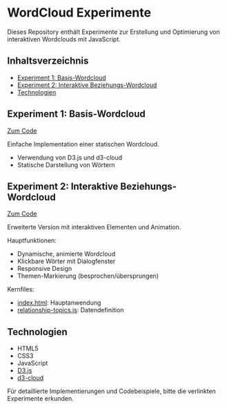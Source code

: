 # WordCloud Experimente

Dieses Repository enthält Experimente zur Erstellung und Optimierung von interaktiven Wordclouds mit JavaScript.

## Inhaltsverzeichnis

- [Experiment 1: Basis-Wordcloud](#experiment-1-basis-wordcloud)
- [Experiment 2: Interaktive Beziehungs-Wordcloud](#experiment-2-interaktive-beziehungs-wordcloud)
- [Technologien](#technologien)

## Experiment 1: Basis-Wordcloud

[Zum Code](experiment1/)

Einfache Implementation einer statischen Wordcloud.

- Verwendung von D3.js und d3-cloud
- Statische Darstellung von Wörtern

## Experiment 2: Interaktive Beziehungs-Wordcloud

[Zum Code](experiment2/)

Erweiterte Version mit interaktiven Elementen und Animation.

Hauptfunktionen:
- Dynamische, animierte Wordcloud
- Klickbare Wörter mit Dialogfenster
- Responsive Design
- Themen-Markierung (besprochen/übersprungen)

Kernfiles:
- [index.html](experiment2/index.html): Hauptanwendung
- [relationship-topics.js](experiment2/relationship-topics.js): Datendefinition

## Technologien

- HTML5
- CSS3
- JavaScript
- [D3.js](https://d3js.org/)
- [d3-cloud](https://github.com/jasondavies/d3-cloud)

Für detaillierte Implementierungen und Codebeispiele, bitte die verlinkten Experimente erkunden.
